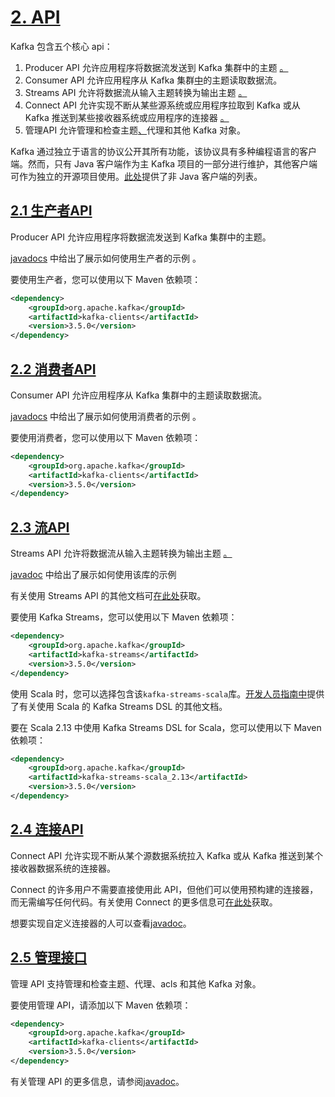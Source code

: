 # [2. API](https://kafka.apache.org/documentation/#api)

Kafka 包含五个核心 api：

1.  Producer API 允许应用程序将数据流发送到 Kafka 集群中的主题 [。](https://kafka.apache.org/documentation/#producerapi)
2.  Consumer API 允许应用程序从 Kafka 集群[中](https://kafka.apache.org/documentation/#consumerapi)的主题读取数据流。
3.  Streams API 允许将数据流从输入主题转换为输出主题 [。](https://kafka.apache.org/documentation/#streamsapi)
4.  Connect API 允许实现不断从某些源系统或应用程序拉取到 Kafka 或从 Kafka 推送到某些接收器系统或应用程序的连接器 [。](https://kafka.apache.org/documentation/#connectapi)
5.  管理API 允许管理和检查主题[、](https://kafka.apache.org/documentation/#adminapi)代理和其他 Kafka 对象。

Kafka 通过独立于语言的协议公开其所有功能，该协议具有多种编程语言的客户端。然而，只有 Java 客户端作为主 Kafka 项目的一部分进行维护，其他客户端可作为独立的开源项目使用。[此处](https://cwiki.apache.org/confluence/display/KAFKA/Clients)提供了非 Java 客户端的列表。

## [2.1 生产者API](https://kafka.apache.org/documentation/#producerapi)

Producer API 允许应用程序将数据流发送到 Kafka 集群中的主题。

[javadocs](https://kafka.apache.org/35/javadoc/index.html?org/apache/kafka/clients/producer/KafkaProducer.html "卡夫卡 3.5 Javadoc") 中给出了展示如何使用生产者的示例 。

要使用生产者，您可以使用以下 Maven 依赖项：

```xml
<dependency>
	<groupId>org.apache.kafka</groupId>
	<artifactId>kafka-clients</artifactId>
	<version>3.5.0</version>
</dependency>
```

## [2.2 消费者API](https://kafka.apache.org/documentation/#consumerapi)

Consumer API 允许应用程序从 Kafka 集群中的主题读取数据流。

[javadocs](https://kafka.apache.org/35/javadoc/index.html?org/apache/kafka/clients/consumer/KafkaConsumer.html "卡夫卡 3.5 Javadoc") 中给出了展示如何使用消费者的示例 。

要使用消费者，您可以使用以下 Maven 依赖项：

```xml
<dependency>
	<groupId>org.apache.kafka</groupId>
	<artifactId>kafka-clients</artifactId>
	<version>3.5.0</version>
</dependency>
```

## [2.3 流API](https://kafka.apache.org/documentation/#streamsapi)

Streams API 允许将数据流从输入主题转换为输出主题 [。](https://kafka.apache.org/documentation/#streamsapi)

[javadoc](https://kafka.apache.org/35/javadoc/index.html?org/apache/kafka/streams/KafkaStreams.html "Kafka 3.5 Javadoc") 中给出了展示如何使用该库的示例[](https://kafka.apache.org/35/javadoc/index.html?org/apache/kafka/streams/KafkaStreams.html "卡夫卡 3.5 Javadoc")

有关使用 Streams API 的其他文档可[在此处](https://kafka.apache.org/35/documentation/streams)获取。

要使用 Kafka Streams，您可以使用以下 Maven 依赖项：

```xml
<dependency>
	<groupId>org.apache.kafka</groupId>
	<artifactId>kafka-streams</artifactId>
	<version>3.5.0</version>
</dependency>
```

使用 Scala 时，您可以选择包含该`kafka-streams-scala`库。[开发人员指南中](https://kafka.apache.org/35/documentation/streams/developer-guide/dsl-api.html#scala-dsl)提供了有关使用 Scala 的 Kafka Streams DSL 的其他文档。

要在 Scala 2.13 中使用 Kafka Streams DSL for Scala，您可以使用以下 Maven 依赖项：

```xml
<dependency>
	<groupId>org.apache.kafka</groupId>
	<artifactId>kafka-streams-scala_2.13</artifactId>
	<version>3.5.0</version>
</dependency>
```

## [2.4 连接API](https://kafka.apache.org/documentation/#connectapi)

Connect API 允许实现不断从某个源数据系统拉入 Kafka 或从 Kafka 推送到某个接收器数据系统的连接器。

Connect 的许多用户不需要直接使用此 API，但他们可以使用预构建的连接器，而无需编写任何代码。有关使用 Connect 的更多信息可[在此处](https://kafka.apache.org/documentation.html#connect)获取。

想要实现自定义连接器的人可以查看[javadoc](https://kafka.apache.org/35/javadoc/index.html?org/apache/kafka/connect "卡夫卡 3.5 Javadoc")。

## [2.5 管理接口](https://kafka.apache.org/documentation/#adminapi)

管理 API 支持管理和检查主题、代理、acls 和其他 Kafka 对象。

要使用管理 API，请添加以下 Maven 依赖项：

```xml
<dependency>
	<groupId>org.apache.kafka</groupId>
	<artifactId>kafka-clients</artifactId>
	<version>3.5.0</version>
</dependency>
```

有关管理 API 的更多信息，请参阅[javadoc](https://kafka.apache.org/35/javadoc/index.html?org/apache/kafka/clients/admin/Admin.html "卡夫卡 3.5 Javadoc")。